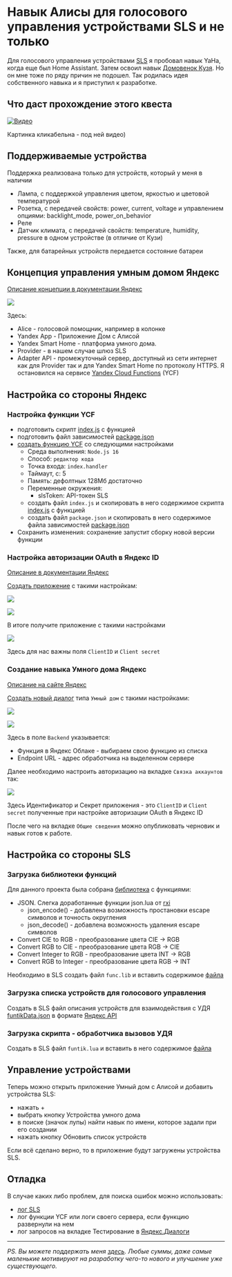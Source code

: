 # Навык Алисы для голосового управления устройствами SLS и не только

Для голосового управления устройствами [SLS](https://slsys.github.io/basic) я пробовал навык YaHa, когда еще был Home Assistant. Затем освоил навык [Домовенок Кузя](https://github.com/slsys/Gateway/blob/master/lua_doc/voice_ctrl_Kuzia.md). Но он мне тоже по ряду причин не подошел. Так родилась идея собственного навыка и я приступил к разработке.

## Что даст прохождение этого квеста

<!-- [Видео:](http://www.youtube.com/watch?v=Me6aceoHY_E) -->

[![Видео](http://img.youtube.com/vi/Me6aceoHY_E/0.jpg)](http://www.youtube.com/watch?v=Me6aceoHY_E)

Картинка кликабельна - под ней видео)
<!-- https://youtu.be/Me6aceoHY_E -->

## Поддерживаемые устройства

Поддержка реализована только для устройств, который у меня в наличии

- Лампа, с поддержкой управления цветом, яркостью и цветовой температурой
- Розетка, с передачей свойств: power, current, voltage и управлением опциями: backlight_mode, power_on_behavior
- Реле
- Датчик климата, с передачей свойств: temperature, humidity, pressure в одном устройстве (в отличие от Кузи)

Также, для батарейных устройств передается состояние батареи 



## Концепция управления умным домом Яндекс

[Описание концепции в документации Яндекс](https://yandex.ru/dev/dialogs/smart-home/doc/concepts/general-concept.html)

![](/AliceSkills/funtik/img/Ya_smartHome_cheme.svg)

Здесь:

- Alice - голосовой помощник, например в колонке
- Yandex App - Приложение  Дом с Алисой
- Yandex Smart Home - платформа умного дома.
- Provider - в нашем случае шлюз SLS
- Adapter API - промежуточный сервер, доступный из сети интернет как для Provider так и для Yandex Smart Home по протоколу HTTPS. Я остановился на сервисе [Yandex Cloud Functions](https://cloud.yandex.ru/docs/functions/) (YCF)

## Настройка со стороны Яндекс

### Настройка функции YCF

- подготовить скрипт [index.js](/AliceSkills/funtik/index.js) с функцией
- подготовить файл зависимостей [package.json](/AliceSkills/funtik/package.json)
- [создать функцию YCF](https://cloud.yandex.ru/docs/functions/quickstart/create-function/node-function-quickstart) со следующими настройками
  - Среда выполнения: `Node.js 16`
  - Способ: `редактор кода`
  - Точка входа: `index.handler`
  - Таймаут, c: 5
  - Память: дефолтных 128Мб достаточно 
  - Переменные окружения:
    - slsToken: API-токен SLS
  - создать файл `index.js` и скопировать в него содержимое скрипта [index.js](/AliceSkills/funtik/index.js) с функцией
  - создать файл `package.json` и скопировать в него содержимое файла зависимостей [package.json](/AliceSkills/funtik/package.json)
- Сохранить изменения: сохранение запустит сборку новой версии функции

### Настройка авторизации OAuth в Яндекс ID 

[Описание в документации Яндекс](https://yandex.ru/dev/id/doc/ru/register-client)

[Создать приложение](https://oauth.yandex.ru/client/new/id) с такими настройкам:

![](/AliceSkills/funtik/img/OUAuthAPPSettings.png)

![](/AliceSkills/funtik/img/OUAuthAPPSettings2.png)

В итоге получите приложение с такими настройками

![](/AliceSkills/funtik/img/OUAuthAPP.png)

Здесь для нас важны поля `ClientID` и `Client secret`

### Создание навыка Умного дома Яндекс

[Описание на сайте Яндекс](https://yandex.ru/dev/dialogs/smart-home/doc/start.html)

[Создать новый диалог](https://dialogs.yandex.ru/developer) типа `Умный дом` с такими настройками:

![](/AliceSkills/funtik/img/dialogSettingsGeneral.png)

![](/AliceSkills/funtik/img/dialogSettingsPublic.png)

Здесь в поле `Backend` указывается:

- Функция в Яндекс Облаке - выбираем свою функцию из списка
- Endpoint URL - адрес обработчика на выделенном сервере

Далее необходимо настроить авторизацию на вкладке `Связка аккаунтов` так:

![](/AliceSkills/funtik/img/dialogSettingsOauth.png)

Здесь Идентификатор и Секрет приложения - это `ClientID` и `Client secret` полученные при настройке авторизации OAuth в Яндекс ID
 
После чего на вкладке `Общие сведения` можно опубликовать черновик и навык готов к работе.

## Настройка со стороны SLS

###  Загрузка библиотеки функций

Для данного проекта была собрана [библиотека](/LUA/func.lib) с функциями:

- JSON. Слегка доработанные функции json.lua от [rxi](https://github.com/rxi/json.lua)
  - json_encode() - добавлена возможность простановки escape символов и точность округления
  - json_decode() - добавлена возможность удаления escape символов
- Convert CIE to RGB - преобразование цвета CIE -> RGB
- Convert RGB to CIE - преобразование цвета RGB -> CIE
- Convert Integer to RGB - преобразование цвета INT -> RGB
- Convert RGB to Integer - преобразование цвета RGB -> INT

Необходимо в SLS создать файл `func.lib` и вставить содержимое [файла](/LUA/func.lib)

### Загрузка списка устройств для голосового управления

Создать в SLS файл описания устройств для взаимодействия с УДЯ [funtikData.json](/AliceSkills/funtik/funtikData.json) в формате [Яндекс API](https://yandex.ru/dev/dialogs/smart-home/doc/reference/get-devices-jrpc.html)

### Загрузка скрипта - обработчика вызовов УДЯ

Создать в SLS файл `funtik.lua` и вставить в него содержимое [файла](/AliceSkills/funtik/funtik.lua)

## Управление устройствами

Теперь можно открыть приложение Умный дом с Алисой и добавить устройства SLS:

- нажать + 
- выбрать кнопку Устройства умного дома
- в поиске (значок лупы) найти навык по имени, которое задали при его создании
- нажать кнопку Обновить список устройств

Если всё сделано верно, то в приложение будут загружены устройства SLS.

## Отладка

В случае каких либо проблем, для поиска ошибок можно использовать:

- [лог SLS](https://github.com/slsys/Gateway/blob/master/lua_doc/logging.md)
- лог функции YCF или логи своего сервера, если функцию развернули на нем
- лог запросов на вкладке Тестирование в [Яндекс.Диалоги](https://dialogs.yandex.ru/developer)



---

_PS. Вы можете поддержать меня [здесь](https://www.tinkoff.ru/cf/3y9klHwhFuV).  Любые суммы, даже самые маленькие мотивируют на разработку чего-то нового и улучшение уже существующего._